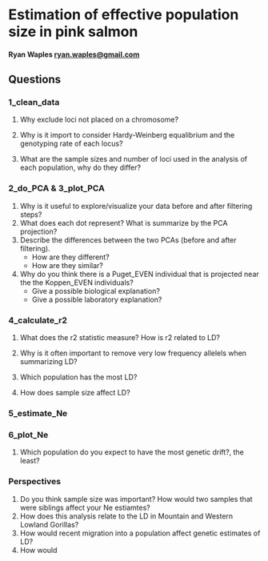 # Estimation of effective population size in pink salmon
#### Ryan Waples ryan.waples@gmail.com


## Questions 

### 1_clean_data
1. Why exclude loci not placed on a chromosome?
    
2. Why is it import to consider Hardy-Weinberg equalibrium and the genotyping rate of each locus?
    
3. What are the sample sizes and number of loci used in the analysis of each population, why do they differ?
    
### 2_do_PCA &  3_plot_PCA
1. Why is it useful to explore/visualize your data before and after filtering steps?
2. What does each dot represent?  What is summarize by the PCA projection?
3. Describe the differences between the two PCAs (before and after filtering).  
    * How are they different? 
    * How are they similar?
4.  Why do you think there is a Puget_EVEN individual that is projected near the the Koppen_EVEN individuals?
    * Give a possible biological explanation?
    * Give a possible laboratory explanation?  
    
### 4_calculate_r2
1.  What does the r2 statistic measure?  How is r2 related to LD?
  
2.   Why is it often important to remove very low frequency allelels when summarizing LD?
3.   Which population has the most LD?
4.   How does sample size affect LD?
  
### 5_estimate_Ne

### 6_plot_Ne
1.  Which population do you expect to have the most genetic drift?, the least?
  

  
### Perspectives
1.  Do you think sample size was important?  How would two samples that were siblings affect your Ne estiamtes?
2.  How does this analysis relate to the LD in Mountain and Western Lowland Gorillas?
3.  How would recent migration into a population affect genetic estimates of LD?
4.  How would 

